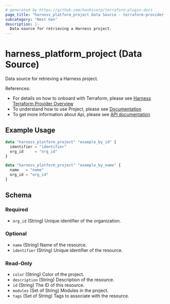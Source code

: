 ```yaml
---
# generated by https://github.com/hashicorp/terraform-plugin-docs
page_title: "harness_platform_project Data Source - terraform-provider-harness"
subcategory: "Next Gen"
description: |-
  Data source for retrieving a Harness project.
---
```


# harness_platform_project (Data Source)

Data source for retrieving a Harness project.

References:
- For details on how to onboard with Terraform, please see [Harness Terraform Provider Overview](https://developer.harness.io/docs/platform/terraform/harness-terraform-provider-overview/)
- To understand how to use Project, please see [Documentation](https://developer.harness.io/docs/platform/organizations-and-projects/create-an-organization/#create-a-project)
- To get more information about Api, please see [API documentation](https://apidocs.harness.io/tag/Project)
## Example Usage

```terraform
data "harness_platform_project" "example_by_id" {
  identifier = "identifier"
  org_id     = "org_id"
}

data "harness_platform_project" "example_by_name" {
  name   = "name"
  org_id = "org_id"
}
```

<!-- schema generated by tfplugindocs -->
## Schema

### Required

- `org_id` (String) Unique identifier of the organization.

### Optional

- `name` (String) Name of the resource.
- `identifier` (String) Unique identifier of the resource.

### Read-Only

- `color` (String) Color of the project.
- `description` (String) Description of the resource.
- `id` (String) The ID of this resource.
- `modules` (Set of String) Modules in the project.
- `tags` (Set of String) Tags to associate with the resource.



